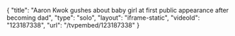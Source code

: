 {
    "title": "Aaron Kwok gushes about baby girl at first public appearance after becoming dad",
    "type": "solo",
    "layout": "iframe-static",
    "videoId": "123187338",
    "url": "\/tvpembed\/123187338"
}